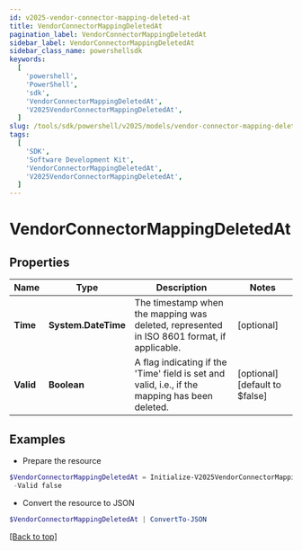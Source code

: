 ```yaml
---
id: v2025-vendor-connector-mapping-deleted-at
title: VendorConnectorMappingDeletedAt
pagination_label: VendorConnectorMappingDeletedAt
sidebar_label: VendorConnectorMappingDeletedAt
sidebar_class_name: powershellsdk
keywords:
  [
    'powershell',
    'PowerShell',
    'sdk',
    'VendorConnectorMappingDeletedAt',
    'V2025VendorConnectorMappingDeletedAt',
  ]
slug: /tools/sdk/powershell/v2025/models/vendor-connector-mapping-deleted-at
tags:
  [
    'SDK',
    'Software Development Kit',
    'VendorConnectorMappingDeletedAt',
    'V2025VendorConnectorMappingDeletedAt',
  ]
---
```


# VendorConnectorMappingDeletedAt

## Properties

| Name | Type | Description | Notes |
| --- | --- | --- | --- |
| **Time** | **System.DateTime** | The timestamp when the mapping was deleted, represented in ISO 8601 format, if applicable. | [optional] |
| **Valid** | **Boolean** | A flag indicating if the 'Time' field is set and valid, i.e., if the mapping has been deleted. | [optional] [default to $false] |

## Examples

- Prepare the resource

```powershell
$VendorConnectorMappingDeletedAt = Initialize-V2025VendorConnectorMappingDeletedAt  -Time 0001-01-01T00:00Z `
 -Valid false
```

- Convert the resource to JSON

```powershell
$VendorConnectorMappingDeletedAt | ConvertTo-JSON
```

[[Back to top]](#)
